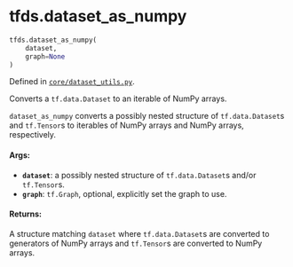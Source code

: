 <div itemscope itemtype="http://developers.google.com/ReferenceObject">
<meta itemprop="name" content="tfds.dataset_as_numpy" />
<meta itemprop="path" content="Stable" />
</div>

# tfds.dataset_as_numpy

``` python
tfds.dataset_as_numpy(
    dataset,
    graph=None
)
```



Defined in [`core/dataset_utils.py`](https://github.com/tensorflow/datasets/tree/master/tensorflow_datasets/core/dataset_utils.py).

Converts a `tf.data.Dataset` to an iterable of NumPy arrays.

`dataset_as_numpy` converts a possibly nested structure of `tf.data.Dataset`s
and `tf.Tensor`s to iterables of NumPy arrays and NumPy arrays, respectively.

#### Args:

* <b>`dataset`</b>: a possibly nested structure of `tf.data.Dataset`s and/or
    `tf.Tensor`s.
* <b>`graph`</b>: `tf.Graph`, optional, explicitly set the graph to use.


#### Returns:

A structure matching `dataset` where `tf.data.Dataset`s are converted to
generators of NumPy arrays and `tf.Tensor`s are converted to NumPy arrays.